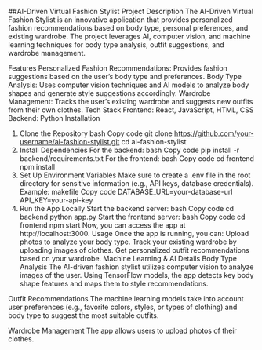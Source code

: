 ##AI-Driven Virtual Fashion Stylist
Project Description
The AI-Driven Virtual Fashion Stylist is an innovative application that provides personalized fashion recommendations based on body type, personal preferences, and existing wardrobe. The project leverages AI, computer vision, and machine learning techniques for body type analysis, outfit suggestions, and wardrobe management.

Features
Personalized Fashion Recommendations: Provides fashion suggestions based on the user’s body type and preferences.
Body Type Analysis: Uses computer vision techniques and AI models to analyze body shapes and generate style suggestions accordingly.
Wardrobe Management: Tracks the user’s existing wardrobe and suggests new outfits from their own clothes.
Tech Stack
Frontend: React, JavaScript, HTML, CSS
Backend: Python
Installation
1. Clone the Repository
bash
Copy code
git clone https://github.com/your-username/ai-fashion-stylist.git
cd ai-fashion-stylist
2. Install Dependencies
For the backend:
bash
Copy code
pip install -r backend/requirements.txt
For the frontend:
bash
Copy code
cd frontend
npm install
3. Set Up Environment Variables
Make sure to create a .env file in the root directory for sensitive information (e.g., API keys, database credentials).
Example:
makefile
Copy code
DATABASE_URL=your-database-url
API_KEY=your-api-key
4. Run the App Locally
Start the backend server:
bash
Copy code
cd backend
python app.py
Start the frontend server:
bash
Copy code
cd frontend
npm start
Now, you can access the app at http://localhost:3000.
Usage
Once the app is running, you can:
Upload photos to analyze your body type.
Track your existing wardrobe by uploading images of clothes.
Get personalized outfit recommendations based on your wardrobe.
Machine Learning & AI Details
Body Type Analysis
The AI-driven fashion stylist utilizes computer vision to analyze images of the user. Using TensorFlow models, the app detects key body shape features and maps them to style recommendations.

Outfit Recommendations
The machine learning models take into account user preferences (e.g., favorite colors, styles, or types of clothing) and body type to suggest the most suitable outfits. 

Wardrobe Management
The app allows users to upload photos of their clothes. 

